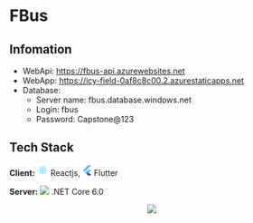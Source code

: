 
# FBus

## Infomation

- WebApi: https://fbus-api.azurewebsites.net
- WebApp: https://icy-field-0af8c8c00.2.azurestaticapps.net
- Database: 
    + Server name: fbus.database.windows.net
    + Login: fbus
    + Password: Capstone@123

## Tech Stack

**Client:**  <img src="https://raw.githubusercontent.com/github/explore/80688e429a7d4ef2fca1e82350fe8e3517d3494d/topics/react/react.png" height="20"> Reactjs, <img src="https://raw.githubusercontent.com/dnfield/flutter_svg/7d374d7107561cbd906d7c0ca26fef02cc01e7c8/example/assets/flutter_logo.svg?sanitize=true" height="20"> Flutter

**Server:** <img src="https://github.com/ealflm/tools/blob/main/dot-net-core-7.png?raw=true" height="20"> .NET Core 6.0

<p align="center">
<img src="https://octodex.github.com/images/surftocat.png" width="400">
</p>
